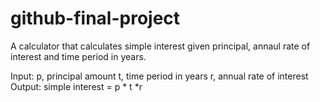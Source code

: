 # github-final-project

A calculator that calculates simple interest given principal, annaul rate of interest and time period in years.

Input:
  p, principal amount
  t, time period in years
  r, annual rate of interest 
Output:
  simple interest = p * t *r

